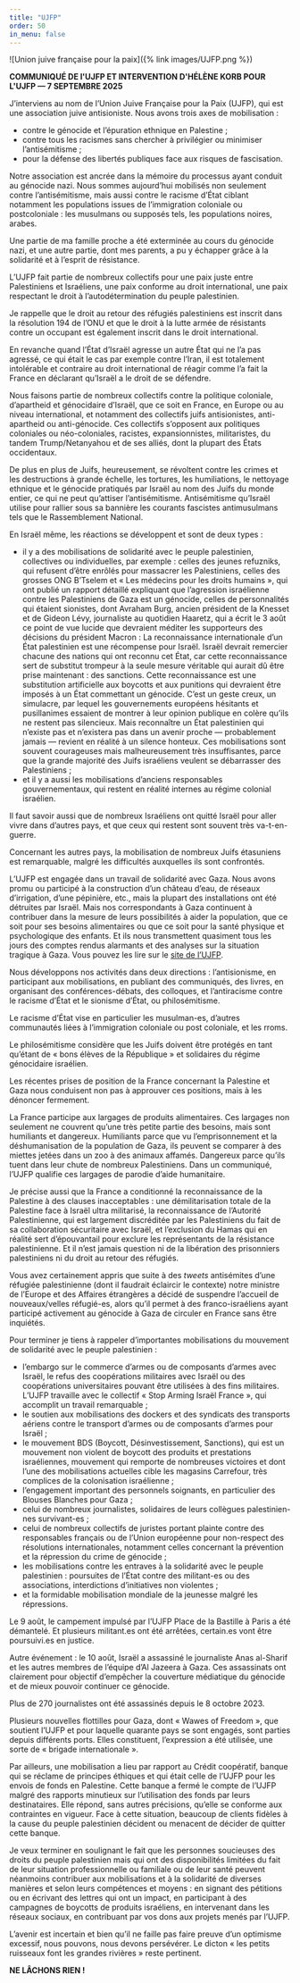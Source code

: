 ```yaml
---
title: "UJFP"
order: 50
in_menu: false
---
```

![Union juive française pour la paix]({% link images/UJFP.png %})

**COMMUNIQUÉ DE l'UJFP ET INTERVENTION D'HÉLÈNE KORB POUR L'UJFP — 7 SEPTEMBRE 2025**

J’interviens au nom de l’Union Juive Française pour la Paix (UJFP), qui est une association juive antisioniste. Nous avons trois axes de mobilisation :
* contre le génocide et l’épuration ethnique en Palestine ;
* contre tous les racismes sans chercher à privilégier ou minimiser l’antisémitisme ;
* pour la défense des libertés publiques face aux risques de fascisation.

Notre association est ancrée dans la mémoire du processus ayant conduit au génocide nazi. Nous sommes aujourd’hui mobilisés non seulement contre l’antisémitisme, mais aussi contre le racisme d’État ciblant notamment les populations issues de l’immigration coloniale ou postcoloniale : les musulmans ou supposés tels, les populations noires, arabes.

Une partie de ma famille proche a été exterminée au cours du génocide nazi, et une autre partie, dont mes parents, a pu y échapper grâce à la solidarité et à l’esprit de résistance.

L’UJFP fait partie de nombreux collectifs pour une paix juste entre Palestiniens et Israéliens, une paix conforme au droit international, une paix respectant le droit à l’autodétermination du peuple palestinien.

Je rappelle que le droit au retour des réfugiés palestiniens est inscrit dans la résolution 194 de l’ONU et que le droit à la lutte armée de résistants contre un occupant est également inscrit dans le droit international.

En revanche quand l’État d’Israël agresse un autre État qui ne l’a pas agressé, ce qui était le cas par exemple contre l’Iran, il est totalement intolérable et contraire au droit international de réagir comme l’a fait la France en déclarant qu’Israël a le droit de se défendre.

Nous faisons partie de nombreux collectifs contre la politique coloniale, d’apartheid et génocidaire d’Israël, que ce soit en France, en Europe ou au niveau international, et notamment des collectifs juifs antisionistes, anti-apartheid ou anti-génocide. Ces collectifs s’opposent aux politiques coloniales ou néo-coloniales, racistes, expansionnistes, militaristes, du tandem Trump/Netanyahou et de ses alliés, dont la plupart des États occidentaux.

De plus en plus de Juifs, heureusement, se révoltent contre les crimes et les destructions à grande échelle, les tortures, les humiliations, le nettoyage ethnique et le génocide pratiqués par Israël au nom des Juifs du monde entier, ce qui ne peut qu’attiser l’antisémitisme. Antisémitisme qu’Israël utilise pour rallier sous sa bannière les courants fascistes antimusulmans tels que le Rassemblement National.

En Israël même, les réactions se développent et sont de deux types :
* il y a des mobilisations de solidarité avec le peuple palestinien, collectives ou individuelles, par exemple : celles des jeunes refuzniks, qui refusent d’être enrôlés pour massacrer les Palestiniens, celles des grosses ONG B’Tselem et « Les médecins pour les droits humains », qui ont publié un rapport détaillé expliquant que l’agression israélienne contre les Palestiniens de Gaza est un génocide, celles de personnalités qui étaient sionistes, dont Avraham Burg, ancien président de la Knesset et de Gideon Lévy, journaliste au quotidien Haaretz, qui a écrit le 3 août ce point de vue lucide que devraient méditer les supporteurs des décisions du président Macron : 
La reconnaissance internationale d’un État palestinien est une récompense pour Israël. Israël devrait remercier chacune des nations qui ont reconnu cet État, car cette reconnaissance sert de substitut trompeur à la seule mesure véritable qui aurait dû être prise maintenant : des sanctions. Cette reconnaissance est une substitution artificielle aux boycotts et aux punitions qui devraient être imposés à un État commettant un génocide. C’est un geste creux, un simulacre, par lequel les gouvernements européens hésitants et pusillanimes essaient de montrer à leur opinion publique en colère qu’ils ne restent pas silencieux. Mais reconnaître un État palestinien qui n’existe pas et n’existera pas dans un avenir proche — probablement jamais — revient en réalité à un silence honteux.
Ces mobilisations sont souvent courageuses mais malheureusement très insuffisantes, parce que la grande majorité des Juifs israéliens veulent se débarrasser des Palestiniens ;
* et il y a aussi les mobilisations d’anciens responsables gouvernementaux, qui restent en réalité internes au régime colonial israélien.

Il faut savoir aussi que de nombreux Israéliens ont quitté Israël pour aller vivre dans d’autres pays, et que ceux qui restent sont souvent très va-t-en-guerre.

Concernant les autres pays, la mobilisation de nombreux Juifs étasuniens est remarquable, malgré les difficultés auxquelles ils sont confrontés.

L’UJFP est engagée dans un travail de solidarité avec Gaza. Nous avons promu ou participé à la construction d’un château d’eau, de réseaux d’irrigation, d’une pépinière, etc., mais la plupart des installations ont été détruites par Israël. Mais nos correspondants à Gaza continuent à contribuer dans la mesure de leurs possibilités à aider la population, que ce soit pour ses besoins alimentaires ou que ce soit pour la santé physique et psychologique des enfants. Et ils nous transmettent quasiment tous les jours des comptes rendus alarmants et des analyses sur la situation tragique à Gaza. Vous pouvez les lire sur le [site de l’UJFP](https://ujfp.org/).

Nous développons nos activités dans deux directions : l’antisionisme, en participant aux mobilisations, en publiant des communiqués, des livres, en organisant des conférences-débats, des colloques, et l’antiracisme contre le racisme d’État et le sionisme d’État, ou philosémitisme.

Le racisme d’État vise en particulier les musulman-es, d’autres communautés liées à l’immigration coloniale ou post coloniale, et les rroms.

Le philosémitisme considère que les Juifs doivent être protégés en tant qu’étant de « bons élèves de la République » et solidaires du régime génocidaire israélien.

Les récentes prises de position de la France concernant la Palestine et Gaza nous conduisent non pas à approuver ces positions, mais à les dénoncer fermement. 

La France participe aux largages de produits alimentaires. Ces largages non seulement ne couvrent qu’une très petite partie des besoins, mais sont humiliants et dangereux. Humiliants parce que vu l’emprisonnement et la déshumanisation de la population de Gaza, ils peuvent se comparer à des miettes jetées dans un zoo à des animaux affamés. Dangereux parce qu’ils tuent dans leur chute de nombreux Palestiniens. Dans un communiqué, l’UJFP qualifie ces largages de parodie d’aide humanitaire.

Je précise aussi que la France a conditionné la reconnaissance de la Palestine à des clauses inacceptables : une démilitarisation totale de la Palestine face à Israël ultra militarisé, la reconnaissance de l’Autorité Palestinienne, qui est largement discréditée par les Palestiniens du fait de sa collaboration sécuritaire avec Israël, et l’exclusion du Hamas qui en réalité sert d’épouvantail pour exclure les représentants de la résistance palestinienne. Et il n’est jamais question ni de la libération des prisonniers palestiniens ni du droit au retour des réfugiés.

Vous avez certainement appris que suite à des _tweets_ antisémites d’une réfugiée palestinienne (dont il faudrait éclaircir le contexte) notre ministre de l’Europe et des Affaires étrangères a décidé de suspendre l’accueil de nouveaux/velles réfugié-es, alors qu’il permet à des franco-israéliens ayant participé activement au génocide à Gaza de circuler en France sans être inquiétés.

Pour terminer je tiens à rappeler d’importantes mobilisations du mouvement de solidarité avec le peuple palestinien :
* l’embargo sur le commerce d’armes ou de composants d’armes avec Israël, le refus des coopérations militaires avec Israël ou des coopérations universitaires pouvant être utilisées à des fins militaires. L’UJFP travaille avec le collectif « Stop Arming Israël France », qui accomplit un travail remarquable ;
* le soutien aux mobilisations des dockers et des syndicats des transports aériens contre le transport d’armes ou de composants d’armes pour Israël ;
* le mouvement BDS (Boycott, Désinvestissement, Sanctions), qui est un mouvement non violent de boycott des produits et prestations israéliennes, mouvement qui remporte de nombreuses victoires et dont l’une des mobilisations actuelles cible les magasins Carrefour, très complices de la colonisation israélienne ;
* l’engagement important des personnels soignants, en particulier des Blouses Blanches pour Gaza ;
* celui de nombreux journalistes, solidaires de leurs collègues palestinien-nes survivant-es ;
* celui de nombreux collectifs de juristes portant plainte contre des responsables français ou de l’Union européenne pour non-respect des résolutions internationales, notamment celles concernant la prévention et la répression du crime de génocide ;
* les mobilisations contre les entraves à la solidarité avec le peuple palestinien : poursuites de l’État contre des militant-es ou des associations, interdictions d’initiatives non violentes ;
* et la formidable mobilisation mondiale de la jeunesse malgré les répressions.

Le 9 août, le campement impulsé par l’UJFP Place de la Bastille à Paris a été démantelé. Et plusieurs militant.es ont été arrêtées, certain.es vont être poursuivi.es en justice.

Autre événement : le 10 août, Israël a assassiné le journaliste Anas al-Sharif et les autres membres de l’équipe d’Al Jazeera à Gaza. Ces assassinats ont clairement pour objectif d’empêcher la couverture médiatique du génocide et de mieux pouvoir continuer ce génocide.

Plus de 270 journalistes ont été assassinés depuis le 8 octobre 2023.

Plusieurs nouvelles flottilles pour Gaza, dont « Wawes of Freedom », que soutient l’UJFP et pour laquelle quarante pays se sont engagés, sont parties depuis différents ports. Elles constituent, l’expression a été utilisée, une sorte de « brigade internationale ».

Par ailleurs, une mobilisation a lieu par rapport au Crédit coopératif, banque qui se réclame de principes éthiques et qui était celle de l’UJFP pour les envois de fonds en Palestine. Cette banque a fermé le compte de l’UJFP malgré des rapports minutieux sur l’utilisation des fonds par leurs destinataires. Elle répond, sans autres précisions, qu’elle se conforme aux contraintes en vigueur. Face à cette situation, beaucoup de clients fidèles à la cause du peuple palestinien décident ou menacent de décider de quitter cette banque.

Je veux terminer en soulignant le fait que les personnes soucieuses des droits du peuple palestinien mais qui ont des disponibilités limitées du fait de leur situation professionnelle ou familiale ou de leur santé peuvent néanmoins contribuer aux mobilisations et à la solidarité de diverses manières et selon leurs compétences et moyens : en signant des pétitions ou en écrivant des lettres qui ont un impact, en participant à des campagnes de boycotts de produits israéliens, en intervenant dans les réseaux sociaux, en contribuant par vos dons aux projets menés par l’UJFP.

L’avenir est incertain et bien qu’il ne faille pas faire preuve d’un optimisme excessif, nous pouvons, nous devons persévérer. Le dicton « les petits ruisseaux font les grandes rivières » reste pertinent.

**NE LÂCHONS RIEN !**

